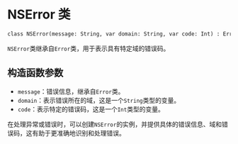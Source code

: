 
# NSError 类
```svg
class NSError(message: String, var domain: String, var code: Int) : Error(message)

```
`NSError`类继承自`Error`类，用于表示具有特定域的错误码。

## 构造函数参数

- `message`：错误信息，继承自`Error`类。
- `domain`：表示错误所在的域，这是一个`String`类型的变量。
- `code`：表示特定的错误码，这是一个`Int`类型的变量。

在处理异常或错误时，可以创建`NSError`的实例，并提供具体的错误信息、域和错误码，这有助于更准确地识别和处理错误。
